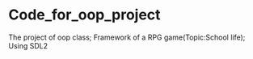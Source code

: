 # Code_for_oop_project
The project of oop class;
Framework of a RPG game(Topic:School life);
Using SDL2
